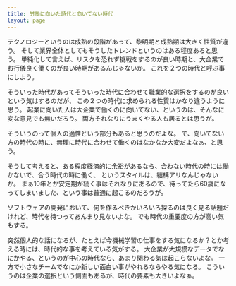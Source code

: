 ```yaml
---
title: 労働に向いた時代と向いてない時代
layout: page
---
```

テクノロジーというのは成熟の段階があって、黎明期と成熟期は大きく性質が違う。
そして業界全体としてもそうしたトレンドというのはある程度あると思う。
単純化して言えば、リスクを恐れず挑戦をするのが良い時期と、大企業でお行儀良く働くのが良い時期があるんじゃないか。
これを２つの時代と呼ぶ事にしよう。

そういった時代があってそういった時代に合わせて職業的な選択をするのが良いという気はするのだが、
この２つの時代に求められる性質はかなり違うように思う。
起業に向いた人は大企業で働くのに向いてない、というのは、そんなに変な意見でも無いだろう。
両方それなりにうまくやる人も居るとは思うが。

そういうのって個人の適性という部分もあると思うのだよな。
で、向いてない方の時代の時に、無理に時代に合わせて働くのはなかなか大変だよなぁ、と思う。

そうして考えると、ある程度経済的に余裕があるなら、合わない時代の時には働かないで、合う時代の時に働く、
というスタイルは、結構アリなんじゃないか。
まぁ10年とか安定期が続く事はそれなりにあるので、待ってたら60歳になってしまいました、という事は普通に起こるのだろうが。

ソフトウェアの開発において、何を作るべきかいろいろ探るのは良く見る話題だけれど、時代を待つってあんまり見ないよな。
でも時代の重要度の方が高い気もする。

突然個人的な話になるが、たとえば今機械学習の仕事をする気になるか？とか考える時には、時代的な事を考えている気がする。
大企業が大規模なデータでなにかやる、というのが中心の時代なら、あまり関わる気は起こらないよな。
一方で小さなチームでなにか新しい面白い事がやれるならやる気になる。
こういうのは企業の選択という側面もあるが、時代の要素も大きいよなぁ。